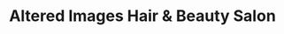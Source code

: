 ---
title: "Altered Images Hair & Beauty Salon"
url: /ballineen/altered-images-hair-and-beauty-salon/
shop: hairdresser
---